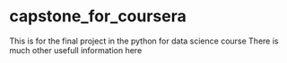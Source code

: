 # capstone_for_coursera
This is for the final project in the python for data science course
There is much other usefull information here 
